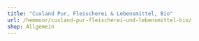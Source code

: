 ```yaml
---
title: "Cuxland Pur, Fleischerei & Lebensmittel, Bio"
url: /hemmoor/cuxland-pur-fleischerei-und-lebensmittel-bio/
shop: Allgemein
---
```


